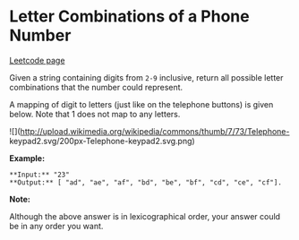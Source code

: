 # Letter Combinations of a Phone Number
[Leetcode page](https://leetcode.com/problems/letter-combinations-of-a-phone-number/description)

Given a string containing digits from `2-9` inclusive, return all possible
letter combinations that the number could represent.

A mapping of digit to letters (just like on the telephone buttons) is given
below. Note that 1 does not map to any letters.

![](http://upload.wikimedia.org/wikipedia/commons/thumb/7/73/Telephone-
keypad2.svg/200px-Telephone-keypad2.svg.png)

**Example:**

    
    
    **Input:** "23"
    **Output:** [ "ad", "ae", "af", "bd", "be", "bf", "cd", "ce", "cf"].
    

**Note:**

Although the above answer is in lexicographical order, your answer could be in
any order you want.

